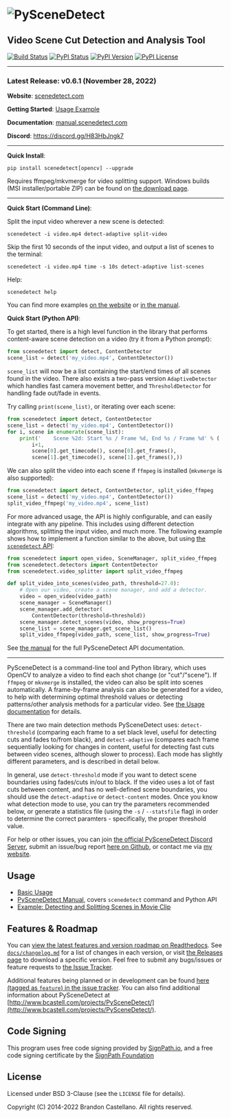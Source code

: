 
![PySceneDetect](https://raw.githubusercontent.com/Breakthrough/PySceneDetect/master/docs/img/pyscenedetect_logo_small.png)
==========================================================
Video Scene Cut Detection and Analysis Tool
----------------------------------------------------------

[![Build Status](https://img.shields.io/travis/com/Breakthrough/PySceneDetect/master)](https://travis-ci.com/github/Breakthrough/PySceneDetect) [![PyPI Status](https://img.shields.io/pypi/status/scenedetect.svg)](https://pypi.python.org/pypi/scenedetect/)  [![PyPI Version](https://img.shields.io/pypi/v/scenedetect?color=blue)](https://pypi.python.org/pypi/scenedetect/)  [![PyPI License](https://img.shields.io/pypi/l/scenedetect.svg)](http://pyscenedetect.readthedocs.org/en/latest/copyright/)

----------------------------------------------------------

### Latest Release: v0.6.1 (November 28, 2022)

**Website**:  [scenedetect.com](http://www.scenedetect.com)

**Getting Started**: [Usage Example](https://scenedetect.com/en/latest/examples/usage-example/)

**Documentation**:  [manual.scenedetect.com](http://manual.scenedetect.com)

**Discord**: https://discord.gg/H83HbJngk7

----------------------------------------------------------

**Quick Install**:

    pip install scenedetect[opencv] --upgrade

Requires ffmpeg/mkvmerge for video splitting support. Windows builds (MSI installer/portable ZIP) can be found on [the download page](http://scenedetect.com/en/latest/download/).

----------------------------------------------------------

**Quick Start (Command Line)**:

Split the input video wherever a new scene is detected:

    scenedetect -i video.mp4 detect-adaptive split-video

Skip the first 10 seconds of the input video, and output a list of scenes to the terminal:

    scenedetect -i video.mp4 time -s 10s detect-adaptive list-scenes

Help:

    scenedetect help

You can find more examples [on the website](https://scenedetect.com/en/latest/examples/usage-example/) or [in the manual](https://scenedetect.com/projects/Manual/en/latest/cli/global_options.html).

**Quick Start (Python API)**:

To get started, there is a high level function in the library that performs content-aware scene detection on a video (try it from a Python prompt):

```python
from scenedetect import detect, ContentDetector
scene_list = detect('my_video.mp4', ContentDetector())
```

`scene_list` will now be a list containing the start/end times of all scenes found in the video.  There also exists a two-pass version `AdaptiveDetector` which handles fast camera movement better, and `ThresholdDetector` for handling fade out/fade in events.

Try calling `print(scene_list)`, or iterating over each scene:

```python
from scenedetect import detect, ContentDetector
scene_list = detect('my_video.mp4', ContentDetector())
for i, scene in enumerate(scene_list):
    print('    Scene %2d: Start %s / Frame %d, End %s / Frame %d' % (
        i+1,
        scene[0].get_timecode(), scene[0].get_frames(),
        scene[1].get_timecode(), scene[1].get_frames(),))
```

We can also split the video into each scene if `ffmpeg` is installed (`mkvmerge` is also supported):

```python
from scenedetect import detect, ContentDetector, split_video_ffmpeg
scene_list = detect('my_video.mp4', ContentDetector())
split_video_ffmpeg('my_video.mp4', scene_list)
```

For more advanced usage, the API is highly configurable, and can easily integrate with any pipeline. This includes using different detection algorithms, splitting the input video, and much more. The following example shows how to implement a function similar to the above, but using [the `scenedetect` API](https://scenedetect.com/projects/Manual/en/latest/api.html):

```python
from scenedetect import open_video, SceneManager, split_video_ffmpeg
from scenedetect.detectors import ContentDetector
from scenedetect.video_splitter import split_video_ffmpeg

def split_video_into_scenes(video_path, threshold=27.0):
    # Open our video, create a scene manager, and add a detector.
    video = open_video(video_path)
    scene_manager = SceneManager()
    scene_manager.add_detector(
        ContentDetector(threshold=threshold))
    scene_manager.detect_scenes(video, show_progress=True)
    scene_list = scene_manager.get_scene_list()
    split_video_ffmpeg(video_path, scene_list, show_progress=True)
```

See [the manual](https://scenedetect.com/projects/Manual/en/latest/api.html) for the
full PySceneDetect API documentation.

----------------------------------------------------------

PySceneDetect is a command-line tool and Python library, which uses OpenCV to analyze a video to find each shot change (or "cut"/"scene").  If `ffmpeg` or `mkvmerge` is installed, the video can also be split into scenes automatically.  A frame-by-frame analysis can also be generated for a video, to help with determining optimal threshold values or detecting patterns/other analysis methods for a particular video.  See [the Usage documentation](https://scenedetect.com/en/latest/examples/usage/) for details.

There are two main detection methods PySceneDetect uses: `detect-threshold` (comparing each frame to a set black level, useful for detecting cuts and fades to/from black), and `detect-adaptive` (compares each frame sequentially looking for changes in content, useful for detecting fast cuts between video scenes, although slower to process).  Each mode has slightly different parameters, and is described in detail below.

In general, use `detect-threshold` mode if you want to detect scene boundaries using fades/cuts in/out to black.  If the video uses a lot of fast cuts between content, and has no well-defined scene boundaries, you should use the `detect-adaptive` or `detect-content` modes.  Once you know what detection mode to use, you can try the parameters recommended below, or generate a statistics file (using the `-s` / `--statsfile` flag) in order to determine the correct paramters - specifically, the proper threshold value.

For help or other issues, you can join [the official PySceneDetect Discord Server](https://discord.gg/H83HbJngk7), submit an issue/bug report [here on Github](https://github.com/Breakthrough/PySceneDetect/issues), or contact me via [my website](http://www.bcastell.com/about/).


## Usage

 - [Basic Usage](https://scenedetect.com/en/latest/examples/usage/)
 - [PySceneDetect Manual](https://manual.scenedetect.com/), covers `scenedetect` command and Python API
 - [Example: Detecting and Splitting Scenes in Movie Clip](https://scenedetect.com/en/latest/examples/usage-example/)


## Features & Roadmap

You can [view the latest features and version roadmap on Readthedocs](http://pyscenedetect.readthedocs.org/en/latest/features/).
See [`docs/changelog.md`](https://github.com/Breakthrough/PySceneDetect/blob/master/docs/changelog.md) for a list of changes in each version, or visit [the Releases page](https://github.com/Breakthrough/PySceneDetect/releases) to download a specific version.  Feel free to submit any bugs/issues or feature requests to [the Issue Tracker](https://github.com/Breakthrough/PySceneDetect/issues).

Additional features being planned or in development can be found [here (tagged as `feature`) in the issue tracker](https://github.com/Breakthrough/PySceneDetect/issues?q=is%3Aissue+is%3Aopen+label%3Afeature).  You can also find additional information about PySceneDetect at [http://www.bcastell.com/projects/PySceneDetect/](http://www.bcastell.com/projects/PySceneDetect/).


## Code Signing

This program uses free code signing provided by [SignPath.io](https://signpath.io?utm_source=foundation&utm_medium=github&utm_campaign=PySceneDetect), and a free code signing certificate by the [SignPath Foundation](https://signpath.org?utm_source=foundation&utm_medium=github&utm_campaign=PySceneDetect)


## License

Licensed under BSD 3-Clause (see the `LICENSE` file for details).

Copyright (C) 2014-2022 Brandon Castellano.
All rights reserved.
